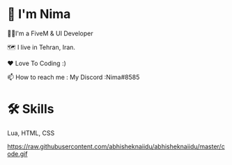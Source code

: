# 👋 I'm Nima

👨‍💻I'm a FiveM & UI Developer

🗺️ I live in Tehran, Iran.

❤ Love To Coding :)

📫 How to reach me : My Discord :Nima#8585

# 🛠 Skills
Lua, HTML, CSS

https://raw.githubusercontent.com/abhisheknaiidu/abhisheknaiidu/master/code.gif
